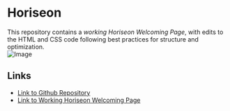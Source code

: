 # Horiseon

This repository contains a *working Horiseon Welcoming Page*, with edits to the HTML and CSS code following best practices for structure and optimization.   
![Image](https://i.imgur.com/jOh6wB1.png)

## Links
* [Link to Github Repository](https://github.com/Steffen568/Horiseon)
* [Link to Working Horiseon Welcoming Page](https://steffen568.github.io/Horiseon/#social-media-marketing)



